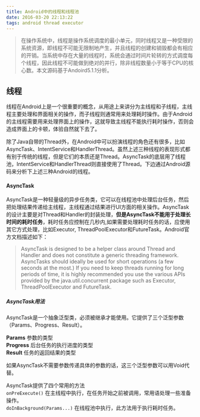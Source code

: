 ```yaml
---
title: Android中的线程和线程池
date: 2016-03-20 22:13:22
tags: android thread executor
---
```


>在操作系统中，线程是操作系统调度的最小单元，同时线程又是一种受限的系统资源，即线程不可能无限制地产生，并且线程的创建和销毁都会有相应的开销。当系统中存在大量的线程时，系统会通过时间片轮转的方式调度每个线程，因此线程不可能做到绝对的并行，除非线程数量小于等于CPU的核心数。本文源码基于Andoird5.1.1分析。


## 线程


线程在Android上是一个很重要的概念，从用途上来讲分为主线程和子线程，主线程主要处理和界面相关的操作，而子线程则通常用来处理耗时操作。由于Android的主线程需要用来处理界面上的操作，这就导致主线程不能执行耗时操作，否则会造成界面上的卡顿，体验自然就下去了。

除了Java自带的Thread外，在Android中可以扮演线程的角色还有很多，比如AsyncTask、IntentService和HandlerThread。虽然上述三种线程的表现形式都有别于传统的线程，但是它们的本质还是Thread。AsyncTask的底层用了线程池，IntentService和HandlerThread则直接使用了Thread。下边通过Android源码来分析下上述三种Android的线程。

#### AsyncTask

AsyncTask是一种轻量级的异步任务类，它可以在线程池中处理后台任务，然后把处理结果传递给主线程，主线程通过结果进行UI方面的相关操作。AsyncTask的设计主要是对Thread和Handler的封装处理，**但是AsyncTask不能用于处理长时间的耗时任务**，耗时任务应控制在几秒内,如果需要处理耗时任务的话，应使用其它方式处理，比如Executor, ThreadPoolExecutor和FutureTask。Android官方文档描述如下：

>AsyncTask is designed to be a helper class around Thread and Handler and does not constitute a generic threading framework. AsyncTasks should ideally be used for short operations (a few seconds at the most.) If you need to keep threads running for long periods of time, it is highly recommended you use the various APIs provided by the java.util.concurrent package such as Executor, ThreadPoolExecutor and FutureTask.

##### AsyncTask用法

AsyncTask是一个抽象泛型类，必须被继承才能使用。它提供了三个泛型参数（Params、Progress、Result）。

**Params** 参数的类型  
**Progress** 后台任务的执行进度的类型  
**Result** 任务的返回结果的类型  

如果AsyncTask不需要参数传递具体的参数的话，这三个泛型参数可以用Void代替。

AsyncTask提供了四个常用的方法  
``onPreExecute()`` 在主线程中执行，在任务开始之前被调用，常用语处理一些准备操作。  
``doInBackground(Params...)`` 在线程池中执行，此方法用于执行耗时任务。
